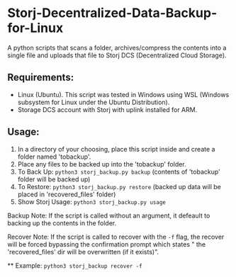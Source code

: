 # Storj-Decentralized-Data-Backup-for-Linux
A python scripts that scans a folder, archives/compress the contents into a single file and uploads that file to Storj DCS (Decentralized Cloud Storage).


## Requirements:
* Linux (Ubuntu). This script was tested in Windows using WSL (Windows subsystem for Linux under the Ubuntu Distribution).
* Storage DCS account with Storj with uplink installed for ARM.

## Usage:
1. In a directory of your choosing, place this script inside and create a folder named 'tobackup'.
2. Place any files to be backed up into the 'tobackup' folder.
3. To Back Up: `python3 storj_backup.py backup` (contents of 'tobackup' folder will be backed up) 
4. To Restore: `python3 storj_backup.py restore` (backed up data will be placed in 'recovered_files' folder)
5. Show Storj Usage: `python3 storj_backup.py usage`

Backup Note: If the script is called without an argument, it defeault to backing up the contents in the folder.

Recover Note: If the script is called to recover with the `-f` flag, the recover will be forced bypassing the confirmation prompt which states "
the 'recovered_files' dir will be overwritten (if it exists)".

** Example: `python3 storj_backup recover -f` 
